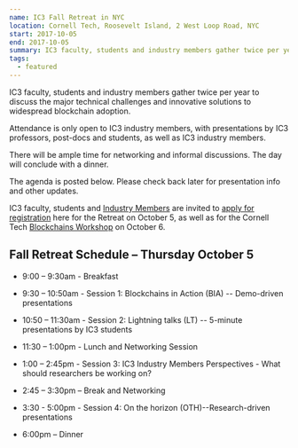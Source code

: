 ```yaml
---
name: IC3 Fall Retreat in NYC
location: Cornell Tech, Roosevelt Island, 2 West Loop Road, NYC
start: 2017-10-05
end: 2017-10-05
summary: IC3 faculty, students and industry members gather twice per year to discuss the major technical challenges and innovative solutions to widespread blockchain adoption.
tags:
  - featured
---
```


IC3 faculty, students and industry members gather twice per year to discuss the major technical challenges and innovative solutions to widespread blockchain adoption.

Attendance is only open to IC3 industry members, with presentations by IC3 professors, post-docs and students, as well as IC3 industry members.

There will be ample time for networking and informal discussions. The day will conclude with a dinner.

The agenda is posted below. Please check back later for presentation info and other updates.  

IC3 faculty, students and [Industry Members](http://initc3.org/partners.html) are invited to [apply for registration](https://docs.google.com/forms/d/e/1FAIpQLSc3HkzbjmObtFTv9EhAx2Q-CIFruWrhzs3t080tYXSFp9L5Ew/viewform) here for the Retreat on October 5, as well as for the Cornell Tech [Blockchains Workshop](http://events.cornell.edu/event/Cornell-Tech-Blockchains-Workshop) on October 6.

## Fall Retreat Schedule – Thursday October 5

- 9:00 – 9:30am  - Breakfast

- 9:30 – 10:50am - Session 1: Blockchains in Action (BIA) -- Demo-driven presentations
- 10:50 – 11:30am - Session 2: Lightning talks (LT) -- 5-minute presentations by IC3 students
- 11:30 – 1:00pm - Lunch and Networking Session
- 1:00 – 2:45pm - Session 3: IC3 Industry Members Perspectives - What should researchers be working on?

- 2:45 – 3:30pm – Break and Networking

- 3:30 - 5:00pm - Session 4: On the horizon (OTH)--Research-driven presentations

- 6:00pm – Dinner
